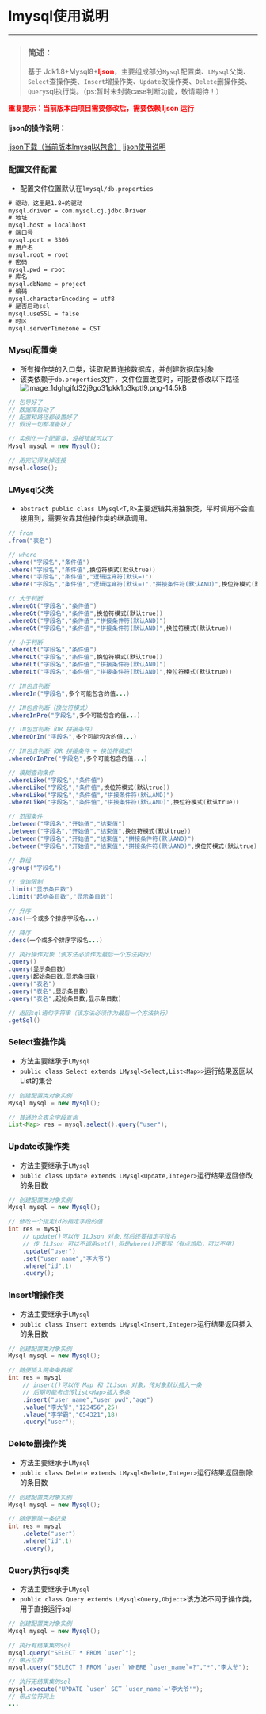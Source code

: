 # lmysql使用说明

---

> ### 简述：
> 基于 Jdk1.8+Mysql8+<font color="red" >**ljson**</font>，主要组成部分`Mysql`配置类、`LMysql`父类、`Select`查操作类、`Insert`增操作类、`Update`改操作类、`Delete`删操作类、`Query`sql执行类。（ps:暂时未封装case判断功能，敬请期待！）

<font color="red" >**重复提示：当前版本由项目需要修改后，需要依赖 ljson 运行**</font>
#### ljson的操作说明：
[ljson下载（当前版本lmysql以包含）][1]
[ljson使用说明][2]

### 配置文件配置
* 配置文件位置默认在`lmysql/db.properties`
```txt
# 驱动，这里是1.8+的驱动
mysql.driver = com.mysql.cj.jdbc.Driver
# 地址
mysql.host = localhost
# 端口号
mysql.port = 3306
# 用户名
mysql.root = root
# 密码
mysql.pwd = root
# 库名
mysql.dbName = project
# 编码
mysql.characterEncoding = utf8
# 是否启动ssl
mysql.useSSL = false
# 时区
mysql.serverTimezone = CST
```

### Mysql配置类
* 所有操作类的入口类，读取配置连接数据库，并创建数据库对象
* 该类依赖于`db.properties`文件，文件位置改变时，可能要修改以下路径
![image_1dghgjfd32j9go31pkk1p3kptl9.png-14.5kB][3]

```java
// 包导好了
// 数据库启动了
// 配置和路径都设置好了
// 假设一切都准备好了

// 实例化一个配置类，没报错就可以了
Mysql mysql = new Mysql();

// 用完记得关掉连接
mysql.close();
```

### LMysql父类
* `abstract public class LMysql<T,R>`主要逻辑共用抽象类，平时调用不会直接用到，需要依靠其他操作类的继承调用。

```java
// from
.from("表名")

// where
.where("字段名","条件值")
.where("字段名","条件值",换位符模式(默认true))
.where("字段名","条件值","逻辑运算符(默认=)")
.where("字段名","条件值","逻辑运算符(默认=)","拼接条件符(默认AND)",换位符模式(默认true))

// 大于判断
.whereGt("字段名","条件值")
.whereGt("字段名","条件值",换位符模式(默认true))
.whereGt("字段名","条件值","拼接条件符(默认AND)")
.whereGt("字段名","条件值","拼接条件符(默认AND)",换位符模式(默认true))

// 小于判断
.whereLt("字段名","条件值")
.whereLt("字段名","条件值",换位符模式(默认true))
.whereLt("字段名","条件值","拼接条件符(默认AND)")
.whereLt("字段名","条件值","拼接条件符(默认AND)",换位符模式(默认true))

// IN包含判断
.whereIn("字段名",多个可能包含的值...)

// IN包含判断（换位符模式）
.whereInPre("字段名",多个可能包含的值...)

// IN包含判断（OR 拼接条件）
.whereOrIn("字段名",多个可能包含的值...)

// IN包含判断（OR 拼接条件 + 换位符模式）
.whereOrInPre("字段名",多个可能包含的值...)

// 模糊查询条件
.whereLike("字段名","条件值")
.whereLike("字段名","条件值",换位符模式(默认true))
.whereLike("字段名","条件值","拼接条件符(默认AND)")
.whereLike("字段名","条件值","拼接条件符(默认AND)",换位符模式(默认true))

// 范围条件
.between("字段名","开始值","结束值")
.between("字段名","开始值","结束值",换位符模式(默认true))
.between("字段名","开始值","结束值","拼接条件符(默认AND)")
.between("字段名","开始值","结束值","拼接条件符(默认AND)",换位符模式(默认true))

// 群组
.group("字段名")

// 查询限制
.limit("显示条目数")
.limit("起始条目数","显示条目数")

// 升序
.asc(一个或多个排序字段名...)

// 降序
.desc(一个或多个排序字段名...)

// 执行操作对象（该方法必须作为最后一个方法执行）
.query()
.query(显示条目数)
.query(起始条目数,显示条目数)
.query("表名")
.query("表名",显示条目数)
.query("表名",起始条目数,显示条目数)

// 返回sql语句字符串（该方法必须作为最后一个方法执行）
.getSql()
```

### Select查操作类
* 方法主要继承于`LMysql`
* `public class Select extends LMysql<Select,List<Map>>`运行结果返回以List<Map>的集合

```java
// 创建配置类对象实例
Mysql mysql = new Mysql();

// 普通的全表全字段查询
List<Map> res = mysql.select().query("user");
```

### Update改操作类
* 方法主要继承于`LMysql`
* `public class Update extends LMysql<Update,Integer>`运行结果返回修改的条目数

```java
// 创建配置类对象实例
Mysql mysql = new Mysql();

// 修改一个指定id的指定字段的值
int res = mysql
    // update()可以传 ILJson 对象,然后还要指定字段名
    // 传 ILJson 可以不调用set(),但是where()还要写（有点鸡肋，可以不用）
    .update("user")
    .set("user_name","李大爷")
    .where("id",1)
    .query();
```

### Insert增操作类
* 方法主要继承于`LMysql`
* `public class Insert extends LMysql<Insert,Integer>`运行结果返回插入的条目数

```java
// 创建配置类对象实例
Mysql mysql = new Mysql();

// 随便插入两条条数据
int res = mysql
    // insert()可以传 Map 和 ILJson 对象，传对象默认插入一条
    // 后期可能考虑传list<Map>插入多条
    .insert("user_name","user_pwd","age")
    .value("李大爷","123456",25)
    .vlaue("李学霸","654321",18)
    .query("user");
```

### Delete删操作类
* 方法主要继承于`LMysql`
* `public class Delete extends LMysql<Delete,Integer>`运行结果返回删除的条目数

```java
// 创建配置类对象实例
Mysql mysql = new Mysql();

// 随便删除一条记录
int res = mysql
    .delete("user")
    .where("id",1)
    .query();
```

### Query执行sql类
* 方法主要继承于`LMysql`
* `public class Query extends LMysql<Query,Object>`该方法不同于操作类，用于直接运行sql

```java
// 创建配置类对象实例
Mysql mysql = new Mysql();

// 执行有结果集的sql
mysql.query("SELECT * FROM `user`");
// 带占位符
mysql.query("SELECT ? FROM `user` WHERE `user_name`=?","*","李大爷");

// 执行无结果集的sql
mysql.execute("UPDATE `user` SET `user_name`='李大爷'");
// 带占位符同上
...
```


  [1]: https://github.com/theFiles/LJson
  [2]: https://www.zybuluo.com/File/note/1511726
  [3]: http://static.zybuluo.com/File/cp20ophok8umk3n328285a8d/image_1dghgjfd32j9go31pkk1p3kptl9.png
